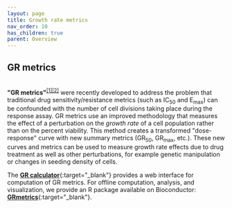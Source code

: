 ```yaml
---
layout: page
title: Growth rate metrics
nav_order: 10
has_children: true
parent: Overview
---
```


## GR metrics
<br>
<b>"GR metrics"</b><sup><a href="https://dx.doi.org/10.1038/nmeth.3853">[1]</a><a href="https://dx.doi.org/10.1038/nbt.3882">[2]</a></sup> were recently developed to address the problem that traditional drug sensitivity/resistance metrics (such as IC<sub>50</sub> and E<sub>max</sub>) can be confounded with the number of cell divisions taking place during the response assay. GR metrics use an improved methodology that measures the effect of a perturbation on the <i>growth rate</i> of a cell population rather than on the percent viability. This method creates a transformed "dose-response" curve with new summary metrics (GR<sub>50</sub>, GR<sub>max</sub>, etc.). These new curves and metrics can be used to measure growth rate effects due to drug treatment as well as other perturbations, for example genetic manipulation or changes in seeding density of cells.

The [**GR calculator**](http://www.grcalculator.org){:target="_blank"} provides a web interface for computation of GR metrics.
For offline computation, analysis, and visualization, we provide an R package available on Bioconductor: [**GRmetrics**](https://bioconductor.org/packages/GRmetrics){:target="_blank"}.